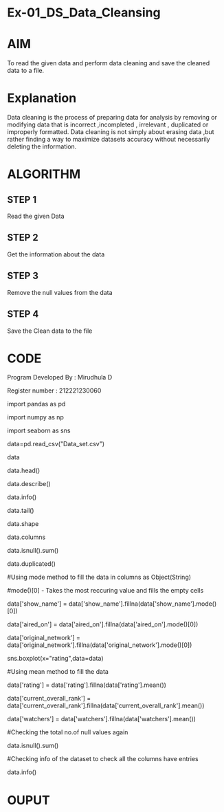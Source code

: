 # Ex-01_DS_Data_Cleansing
# AIM
To read the given data and perform data cleaning and save the cleaned data to a file.

# Explanation
Data cleaning is the process of preparing data for analysis by removing or modifying data that is incorrect ,incompleted , irrelevant , duplicated or improperly formatted. Data cleaning is not simply about erasing data ,but rather finding a way to maximize datasets accuracy without necessarily deleting the information.

# ALGORITHM
## STEP 1
Read the given Data

## STEP 2
Get the information about the data

## STEP 3
Remove the null values from the data

## STEP 4
Save the Clean data to the file

# CODE
Program Developed By : Mirudhula D

Register number : 212221230060

import pandas as pd

import numpy as np

import seaborn as sns

data=pd.read_csv("Data_set.csv")

data

data.head()

data.describe()

data.info()

data.tail()

data.shape

data.columns

data.isnull().sum()

data.duplicated()

#Using mode method to fill the data in columns as Object(String)

#mode()[0] - Takes the most reccuring value and fills the empty cells

data['show_name'] = data['show_name'].fillna(data['show_name'].mode()[0])

data['aired_on'] = data['aired_on'].fillna(data['aired_on'].mode()[0])

data['original_network'] = data['original_network'].fillna(data['original_network'].mode()[0])

sns.boxplot(x="rating",data=data)

#Using mean method to fill the data

data['rating'] = data['rating'].fillna(data['rating'].mean())

data['current_overall_rank'] = data['current_overall_rank'].fillna(data['current_overall_rank'].mean())

data['watchers'] = data['watchers'].fillna(data['watchers'].mean())

#Checking the total no.of null values again

data.isnull().sum()

#Checking info of the dataset to check all the columns have entries

data.info()
# OUPUT
